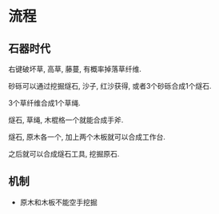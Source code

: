 # 流程

## 石器时代

右键破坏草, 高草, 藤蔓, 有概率掉落草纤维.

砂砾可以通过挖掘燧石, 沙子, 红沙获得, 或者3个砂砾合成1个燧石.

3个草纤维合成1个草绳.

燧石, 草绳, 木棍格一个就能合成手斧.

燧石, 原木各一个, 加上两个木板就可以合成工作台.

之后就可以合成燧石工具, 挖掘原石.

## 机制

* 原木和木板不能空手挖掘